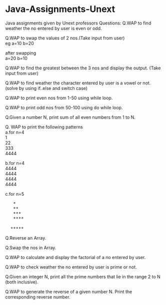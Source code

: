 # Java-Assignments-Unext
Java assignments given by Unext professors
Questions:
Q.WAP to find weather the no entered by user is even or odd.

Q.WAP to swap the values of 2 nos.(Take input from user) <br />
eg a=10 b=20 <br />

after swapping <br />
a=20 b=10

Q.WAP to find the greatest between the 3 nos and display the output. (Take input from user)

Q.WAP to find weather the character entered by user is a vowel or not.(solve by using if..else and switch case)

Q.WAP to print even nos from 1-50 using while loop.

Q.WAP to print odd nos from 50-100 using do while loop.

Q.Given a number N, print sum of all even numbers from 1 to N.

Q. WAP to print the following patterns <br />
a.for n=4<br />
1<br />
22<br />
333<br />
4444<br />

b.for n=4<br />
4444<br />
4444<br />
4444<br />
4444<br />

c.for n=5<br /><pre>
&nbsp;    * <br />
&nbsp;   ** <br />
&nbsp;  *** <br />
&nbsp; **** <br />
&nbsp;***** <br /></pre>

Q.Reverse an Array.

Q.Swap the nos in Array.

Q.WAP to calculate and display the factorial of a no entered by user.

Q.WAP to check weather the no entered by user is prime or not.

Q.Given an integer N, print all the prime numbers that lie in the range 2 to N (both inclusive).

Q.WAP to generate the reverse of a given number N. Print the corresponding reverse number.

